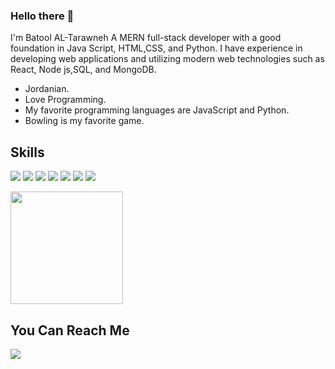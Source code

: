 ### Hello there 👋
I'm Batool AL-Tarawneh
A MERN full-stack developer with a good foundation in Java Script, HTML,CSS, and Python.
I have experience in developing web applications and utilizing modern web technologies such as React, Node js,SQL, and MongoDB.
<!--
**BatoolTarawneh/BatoolTarawneh** is a ✨ _special_ ✨ repository because its `README.md` (this file) appears on your GitHub profile.

Here are some ideas to get you started:

- 😄 Pronouns: ...
- ⚡ Fun fact: ...
-->
 * Jordanian.
 * Love Programming.
 * My favorite programming languages are JavaScript and Python.
 * Bowling is my favorite game.
  

## Skills
<img src="https://img.shields.io/badge/JavaScript-323330?style=for-the-badge&logo=javascript&logoColor=F7DF1E" /> <img src="https://img.shields.io/badge/HTML5-E34F26?style=for-the-badge&logo=html5&logoColor=white" /> <img src="https://img.shields.io/badge/CSS3-1572B6?style=for-the-badge&logo=css3&logoColor=white" /> <img src="https://img.shields.io/badge/Node.js-339933?style=for-the-badge&logo=nodedotjs&logoColor=white" /> <img src="ttps://img.shields.io/badge/Express.js-000000?style=for-the-badge&logo=express&logoColor=white" /> <img src="https://img.shields.io/badge/MongoDB-4EA94B?style=for-the-badge&logo=mongodb&logoColor=white" /> <img src="https://img.shields.io/badge/React-20232A?style=for-the-badge&logo=react&logoColor=61DAFB" /> 

<img height="180em" src="https://github-readme-stats.vercel.app/api?username=BatoolTarawneh&show_icons=true&hide_border=true&&count_private=true&include_all_commits=true" />

## You Can Reach Me

<a href="https://www.linkedin.com/in/batooltarawneh/"> <img src="https://img.shields.io/badge/LinkedIn-0077B5?style=for-the-badge&logo=linkedin&logoColor=white" /> </a> 
